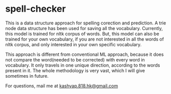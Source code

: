 # spell-checker
This is a data structure approach for spelling corection and prediction. A trie node data structure has been used for 
saving all the vocabulary. Currently, this model is trained for nltk corpus of words. But, this model can also be trained 
for your own vocabulary, if you are not interested in all the words of nltk corpus, and only interested in your own specific 
vocabulary.

This approach is different from conventional ML approach, because it does not compare the word(needed to be corrected) with every 
word in vocabulary. It only travels in one unique direction, according to the words present in it. The whole methodology is very 
vast, which I will give sometimes in future.

For questions, mail me at kashyap.818.hk@gmail.com

